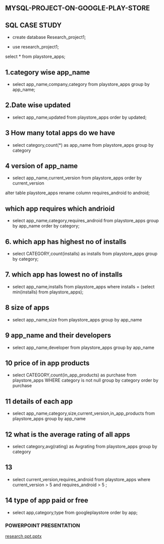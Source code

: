 ## MYSQL-PROJECT-ON-GOOGLE-PLAY-STORE
## SQL CASE STUDY
* create database Research_project1;

* use research_project1;

select * from playstore_apps;

##  1.category wise app_name 

* select app_name,company,category
from playstore_apps
group by app_name;
	
## 2.Date wise updated 

* select app_name,updated 
  from playstore_apps
  order by updated;



## 3 How many total apps do we have
 * select category,count(*) as app_name
 from playstore_apps
 group by category

## 4  version of app_name

* select app_name,current_version
from playstore_apps
order by current_version

alter table playstore_apps
rename column requires_android to android;



## which app requires which andrioid

* select app_name,category,requires_android
from playstore_apps
group by app_name
order by category;

## 6. which app has highest no of installs 

* select CATEGORY,count(installs) as installs
  from playstore_apps
  group by category;



## 7. which app has lowest no of installs
* select app_name,installs
  from playstore_apps
  where installs = (select min(installs)
  from playstore_apps);

## 8 size of apps

* select app_name,size
 from playstore_apps
 group by app_name

## 9 app_name and their developers

* select app_name,developer
  from playstore_apps
  group by app_name


## 10 price of in app products

* select CATEGORY,count(in_app_products) as purchase
from playstore_apps
WHERE category is  not null
group by category
order by purchase

## 11  details of each app

* select app_name,category,size,current_version,in_app_products
from playstore_apps
group by app_name

## 12 what is the average rating of all apps

* select category,avg(rating) as Avgrating
from playstore_apps
group by category


## 13

* select current_version,requires_android
from playstore_apps
where current_version > 5 and requires_android > 5 ;


## 14  type of app paid or free

* select app,category,type 
from googleplaystore
order by app;

### POWERPOINT PRESENTATION
[research ppt.pptx](https://github.com/Amitsarkar02/MYSQL-PROJECT-ON-GOOGLE-PLAY-STORE/files/9740900/research.ppt.pptx)

